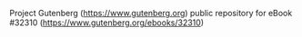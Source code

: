Project Gutenberg (https://www.gutenberg.org) public repository for eBook #32310 (https://www.gutenberg.org/ebooks/32310)
